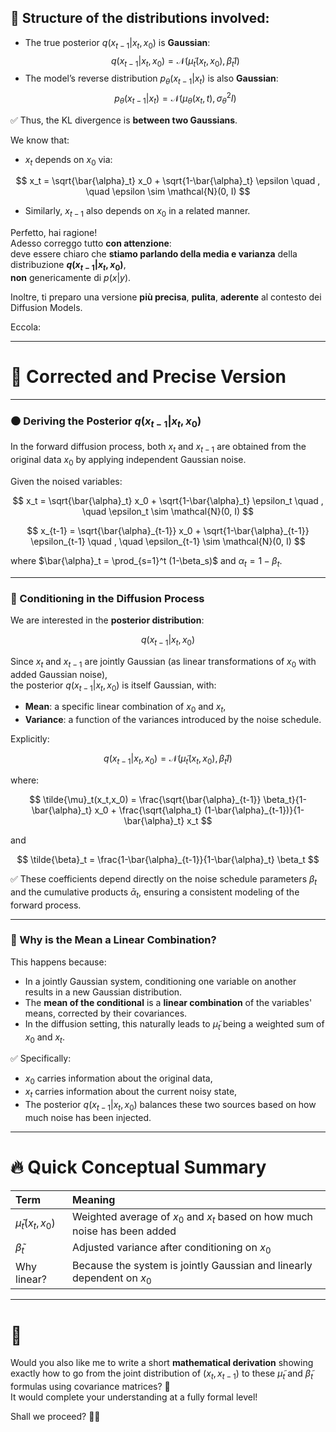 
## 📌 Structure of the distributions involved:

- The true posterior $q(x_{t-1}|x_t,x_0)$ is **Gaussian**:
  $$
  q(x_{t-1} | x_t, x_0) = \mathcal{N}\left(\tilde{\mu}_t(x_t, x_0), \tilde{\beta}_t I\right)
  $$
- The model’s reverse distribution $p_\theta(x_{t-1}|x_t)$ is also **Gaussian**:
  $$
  p_\theta(x_{t-1} | x_t) = \mathcal{N}\left(\mu_\theta(x_t, t), \sigma_\theta^2 I\right)
  $$

✅ Thus, the KL divergence is **between two Gaussians**.




We know that:

- $x_t$ depends on $x_0$ via:

$$
x_t = \sqrt{\bar{\alpha}_t} x_0 + \sqrt{1-\bar{\alpha}_t} \epsilon
\quad , \quad \epsilon \sim \mathcal{N}(0, I)
$$

- Similarly, $x_{t-1}$ also depends on $x_0$ in a related manner.



Perfetto, hai ragione!  
Adesso correggo tutto **con attenzione**:  
deve essere chiaro che **stiamo parlando della media e varianza** della distribuzione **$q(x_{t-1} | x_t, x_0)$**,  
**non** genericamente di $p(x|y)$.

Inoltre, ti preparo una versione **più precisa**, **pulita**, **aderente** al contesto dei Diffusion Models.

Eccola:

---

# 🧠 Corrected and Precise Version

---

### ⚫ Deriving the Posterior $q(x_{t-1}|x_t,x_0)$

In the forward diffusion process, both $x_t$ and $x_{t-1}$ are obtained from the original data $x_0$ by applying independent Gaussian noise.

Given the noised variables:

$$
x_t = \sqrt{\bar{\alpha}_t} x_0 + \sqrt{1-\bar{\alpha}_t} \epsilon_t
\quad , \quad \epsilon_t \sim \mathcal{N}(0, I)
$$

$$
x_{t-1} = \sqrt{\bar{\alpha}_{t-1}} x_0 + \sqrt{1-\bar{\alpha}_{t-1}} \epsilon_{t-1}
\quad , \quad \epsilon_{t-1} \sim \mathcal{N}(0, I)
$$

where $\bar{\alpha}_t = \prod_{s=1}^t (1-\beta_s)$ and $\alpha_t = 1 - \beta_t$.

---

### 📘 Conditioning in the Diffusion Process

We are interested in the **posterior distribution**:

$$
q(x_{t-1} | x_t, x_0)
$$

Since $x_t$ and $x_{t-1}$ are jointly Gaussian (as linear transformations of $x_0$ with added Gaussian noise),  
the posterior $q(x_{t-1} | x_t, x_0)$ is itself Gaussian, with:

- **Mean**: a specific linear combination of $x_0$ and $x_t$,
- **Variance**: a function of the variances introduced by the noise schedule.

Explicitly:

$$
q(x_{t-1} | x_t, x_0) = \mathcal{N}\left(\tilde{\mu}_t(x_t, x_0), \tilde{\beta}_t I\right)
$$

where:

$$
\tilde{\mu}_t(x_t,x_0) = \frac{\sqrt{\bar{\alpha}_{t-1}} \beta_t}{1-\bar{\alpha}_t} x_0 + \frac{\sqrt{\alpha_t} (1-\bar{\alpha}_{t-1})}{1-\bar{\alpha}_t} x_t
$$

and

$$
\tilde{\beta}_t = \frac{1-\bar{\alpha}_{t-1}}{1-\bar{\alpha}_t} \beta_t
$$

✅ These coefficients depend directly on the noise schedule parameters $\beta_t$ and the cumulative products $\bar{\alpha}_t$, ensuring a consistent modeling of the forward process.

---

### 📘 Why is the Mean a Linear Combination?

This happens because:
- In a jointly Gaussian system, conditioning one variable on another results in a new Gaussian distribution.
- The **mean of the conditional** is a **linear combination** of the variables' means, corrected by their covariances.
- In the diffusion setting, this naturally leads to $\tilde{\mu}_t$ being a weighted sum of $x_0$ and $x_t$.

✅ Specifically:
- $x_0$ carries information about the original data,
- $x_t$ carries information about the current noisy state,
- The posterior $q(x_{t-1} | x_t, x_0)$ balances these two sources based on how much noise has been injected.

---

# 🔥 Quick Conceptual Summary

| Term | Meaning |
|:---|:---|
| $\tilde{\mu}_t(x_t, x_0)$ | Weighted average of $x_0$ and $x_t$ based on how much noise has been added |
| $\tilde{\beta}_t$ | Adjusted variance after conditioning on $x_0$ |
| Why linear? | Because the system is jointly Gaussian and linearly dependent on $x_0$ |

---

# 📣  
Would you also like me to write a short **mathematical derivation** showing exactly how to go from the joint distribution of $(x_t, x_{t-1})$ to these $\tilde{\mu}_t$ and $\tilde{\beta}_t$ formulas using covariance matrices? 🚀  
It would complete your understanding at a fully formal level!

Shall we proceed? 🎯✨